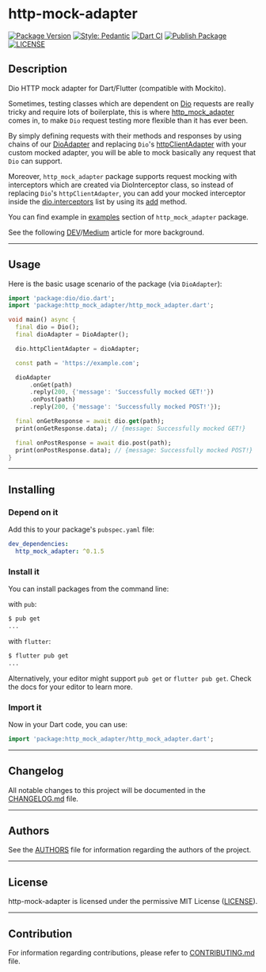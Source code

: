 # http-mock-adapter

[![Package Version](https://img.shields.io/pub/v/http_mock_adapter?color=teal)](https://github.com/lomsa-dev/http-mock-adapter "Published package version")
[![Style: Pedantic](https://img.shields.io/badge/style-pedantic-teal.svg)](https://github.com/tenhobi/effective_dart "Package linter helper")
[![Dart CI](https://github.com/lomsa-dev/http-mock-adapter/workflows/Dart%20CI/badge.svg?branch=develop)](https://github.com/lomsa-dev/http-mock-adapter/actions?query=workflow%3A%22Dart+CI%22 "Dart CI workflow")
[![Publish Package](https://github.com/lomsa-dev/http-mock-adapter/workflows/Publish%20Package/badge.svg?branch=main)](https://github.com/lomsa-dev/http-mock-adapter/actions?query=workflow%3A%22Publish+Package%22 "Publish Package workflow")
[![LICENSE](https://img.shields.io/badge/License-MIT-red.svg)](https://github.com/lomsa-dev/http-mock-adapter#License "Project's LICENSE section")

## Description

Dio HTTP mock adapter for Dart/Flutter (compatible with Mockito).

Sometimes, testing classes which are dependent on [Dio](https://pub.dev/packages/dio) requests are really tricky and require lots of boilerplate, this is where [http_mock_adapter](https://pub.dev/packages/http_mock_adapter) comes in, to make `Dio` request testing more flexible than it has ever been.

By simply defining requests with their methods and responses by using chains of our [DioAdapter](https://pub.dev/documentation/http_mock_adapter/latest/http_mock_adapter/DioAdapter-class.html) and replacing `Dio`'s [httpClientAdapter](https://pub.dev/documentation/dio/latest/dio/HttpClientAdapter-class.html) with your custom mocked adapter, you will be able to mock basically any request that `Dio` can support.

Moreover, `http_mock_adapter` package supports request mocking with interceptors which are created via DioInterceptor class, so instead of replacing `Dio`'s `httpClientAdapter`, you can add your mocked interceptor inside the [dio.interceptors](https://pub.dev/documentation/dio/latest/dio/Interceptors-class.html) list by using its [add](https://api.dart.dev/dev/2.12.0-29.0.dev/dart-collection/ListMixin/add.html) method.

You can find example in [examples](https://pub.dev/packages/http_mock_adapter/example) section of `http_mock_adapter` package.

See the following [DEV](https://dev.to/lomsa/simulating-http-request-response-workflow-for-effective-testing-in-dart-flutter-via-http-mock-adapter-5eii)/[Medium](https://lomsa.medium.com/simulating-http-request-response-workflow-for-effective-testing-in-dart-flutter-via-7d53ddb724d6) article for more background.

---

## Usage

Here is the basic usage scenario of the package (via `DioAdapter`):

```dart
import 'package:dio/dio.dart';
import 'package:http_mock_adapter/http_mock_adapter.dart';

void main() async {
  final dio = Dio();
  final dioAdapter = DioAdapter();

  dio.httpClientAdapter = dioAdapter;

  const path = 'https://example.com';

  dioAdapter
      .onGet(path)
      .reply(200, {'message': 'Successfully mocked GET!'})
      .onPost(path)
      .reply(200, {'message': 'Successfully mocked POST!'});

  final onGetResponse = await dio.get(path);
  print(onGetResponse.data); // {message: Successfully mocked GET!}

  final onPostResponse = await dio.post(path);
  print(onPostResponse.data); // {message: Successfully mocked POST!}
}
```

---

## Installing

### Depend on it

Add this to your package's `pubspec.yaml` file:

```yaml
dev_dependencies:
  http_mock_adapter: ^0.1.5
```

### Install it

You can install packages from the command line:

with `pub`:

```sh
$ pub get
...
```

with `flutter`:

```sh
$ flutter pub get
...
```

Alternatively, your editor might support `pub get` or `flutter pub get`. Check the docs for your editor to learn more.

### Import it

Now in your Dart code, you can use:

```dart
import 'package:http_mock_adapter/http_mock_adapter.dart';
```

---

## Changelog

All notable changes to this project will be documented in the [CHANGELOG.md](https://github.com/lomsa-dev/http-mock-adapter/blob/main/CHANGELOG.md "Project's CHANGELOG.md file") file.

---

## Authors

See the [AUTHORS](https://github.com/lomsa-dev/http-mock-adapter/blob/main/AUTHORS "Project's AUTHORS file") file for information regarding the authors of the project.

---

## License

http-mock-adapter is licensed under the permissive MIT License ([LICENSE](https://github.com/lomsa-dev/http-mock-adapter/blob/main/LICENSE "Copy of the MIT license")).

---

## Contribution

For information regarding contributions, please refer to [CONTRIBUTING.md](https://github.com/lomsa-dev/http-mock-adapter/blob/main/CONTRIBUTING.md "Project's CONTRIBUTING.md file") file.
